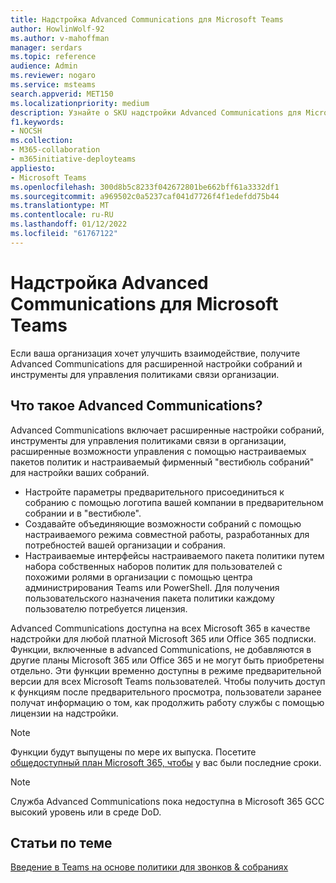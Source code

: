 ```yaml
---
title: Надстройка Advanced Communications для Microsoft Teams
author: HowlinWolf-92
ms.author: v-mahoffman
manager: serdars
ms.topic: reference
audience: Admin
ms.reviewer: nogaro
ms.service: msteams
search.appverid: MET150
ms.localizationpriority: medium
description: Узнайте о SKU надстройки Advanced Communications для Microsoft Teams.
f1.keywords:
- NOCSH
ms.collection:
- M365-collaboration
- m365initiative-deployteams
appliesto:
- Microsoft Teams
ms.openlocfilehash: 300d8b5c8233f042672801be662bff61a3332df1
ms.sourcegitcommit: a969502c0a5237caf041d7726f4f1edefdd75b44
ms.translationtype: MT
ms.contentlocale: ru-RU
ms.lasthandoff: 01/12/2022
ms.locfileid: "61767122"
---
```

# <a name="advanced-communications-add-on-for-microsoft-teams"></a>Надстройка Advanced Communications для Microsoft Teams

Если ваша организация хочет улучшить взаимодействие, получите Advanced Communications для расширенной настройки собраний и инструменты для управления политиками связи организации.

## <a name="what-is-advanced-communications"></a>Что такое Advanced Communications?

Advanced Communications включает расширенные настройки собраний, инструменты для управления политиками связи в организации, расширенные возможности управления с помощью настраиваемых пакетов политик и настраиваемый фирменный "вестибюль собраний" для настройки ваших собраний.

- Настройте параметры предварительного присоединиться к собранию с помощью логотипа вашей компании в предварительном собрании и в "вестибюле". 
- Создавайте объединяющие возможности собраний с помощью настраиваемого режима совместной работы, разработанных для потребностей вашей организации и собрания.
- Настраиваемые интерфейсы настраиваемого пакета политики путем набора собственных наборов политик для пользователей с похожими ролями в организации с помощью центра администрирования Teams или PowerShell. Для получения пользовательского назначения пакета политики каждому пользователю потребуется лицензия. 

Advanced Communications доступна на всех Microsoft 365 в качестве надстройки для любой платной Microsoft 365 или Office 365 подписки. Функции, включенные в advanced Communications, не добавляются в другие планы Microsoft 365 или Office 365 и не могут быть приобретены отдельно. Эти функции временно доступны в режиме предварительной версии для всех Microsoft Teams пользователей. Чтобы получить доступ к функциям после предварительного просмотра, пользователи заранее получат информацию о том, как продолжить работу службы с помощью лицензии на надстройки.

> [!NOTE]
> Функции будут выпущены по мере их выпуска. Посетите [общедоступный план Microsoft 365, чтобы](https://www.microsoft.com/microsoft-365/roadmap?filters=Microsoft%20Teams) у вас были последние сроки.

> [!NOTE]
> Служба Advanced Communications пока недоступна в Microsoft 365 GCC высокий уровень или в среде DoD.

## <a name="related-articles"></a>Статьи по теме

[Введение в Teams на основе политики для звонков & собраниях](../teams-recording-policy.md)
